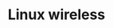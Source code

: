 ---
parent_project: linux
permalink: /engineering/projects/linux/linux-wireless/
project_link_name: linux-wireless
project_stats: 'true'
project_url: http://git.kernel.org/?p=linux/kernel/git/linville/wireless-next.git;a=commit;h=
title: Linux wireless
---